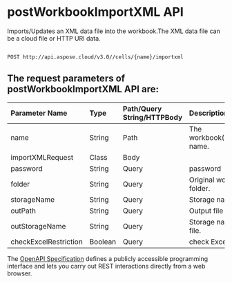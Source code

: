 # **postWorkbookImportXML API**

Imports/Updates an XML data file into the workbook.The XML data file can be a cloud file or HTTP URI data. 

```bash

POST http://api.aspose.cloud/v3.0//cells/{name}/importxml

```

## The request parameters of **postWorkbookImportXML** API are: 

| Parameter Name | Type | Path/Query String/HTTPBody | Description | 
| :- | :- | :- |:- | 
|name|String|Path|The workbook(Excel/ODS/...) name.|
|importXMLRequest|Class|Body||
|password|String|Query|password|
|folder|String|Query|Original workbook folder.|
|storageName|String|Query|Storage name.|
|outPath|String|Query|Output file path.|
|outStorageName|String|Query|Storage name for output file.|
|checkExcelRestriction|Boolean|Query|check Excel restriction.|


The [OpenAPI Specification](https://reference.aspose.cloud/cells/#/DataProcessingController/PostWorkbookImportXML) defines a publicly accessible programming interface and lets you carry out REST interactions directly from a web browser.
